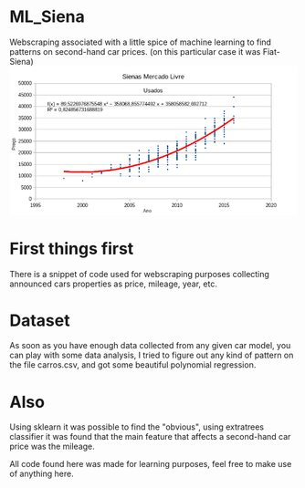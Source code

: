 # ML_Siena
Webscraping associated with a little spice of machine learning to find patterns on second-hand car prices.
(on this particular case it was Fiat-Siena)
![alt text](https://github.com/llemonS/ML_Siena/blob/master/anopre%C3%A7o_.png?raw=true)
# First things first
There is a snippet of code used for webscraping purposes collecting announced cars properties as price, mileage, year, etc.

# Dataset
As soon as you have enough data collected from any given car model, you can play with some data analysis, I tried to figure out any kind of pattern on the file carros.csv, and got some beautiful polynomial regression.

# Also
Using sklearn it was possible to find the "obvious", using extratrees classifier it was found that the main feature that affects a second-hand car price was the mileage.

All code found here was made for learning purposes, feel free to make use of anything here.
